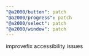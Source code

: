 ```yaml
---
"@a2000/button": patch
"@a2000/progress": patch
"@a2000/select": patch
"@a2000/window": patch
---
```


improvefix accessibility issues
